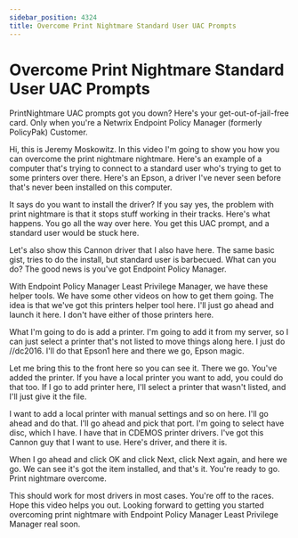 ```yaml
---
sidebar_position: 4324
title: Overcome Print Nightmare Standard User UAC Prompts
---
```


# Overcome Print Nightmare Standard User UAC Prompts

PrintNightmare UAC prompts got you down? Here's your get-out-of-jail-free card. Only when you're a Netwrix Endpoint Policy Manager (formerly PolicyPak) Customer.

Hi, this is Jeremy Moskowitz. In this video I'm going to show you how you can overcome the print nightmare nightmare. Here's an example of a computer that's trying to connect to a standard user who's trying to get to some printers over there. Here's an Epson, a driver I've never seen before that's never been installed on this computer.

It says do you want to install the driver? If you say yes, the problem with print nightmare is that it stops stuff working in their tracks. Here's what happens. You go all the way over here. You get this UAC prompt, and a standard user would be stuck here.

Let's also show this Cannon driver that I also have here. The same basic gist, tries to do the install, but standard user is barbecued. What can you do? The good news is you've got Endpoint Policy Manager.

With Endpoint Policy Manager Least Privilege Manager, we have these helper tools. We have some other videos on how to get them going. The idea is that we've got this printers helper tool here. I'll just go ahead and launch it here. I don't have either of those printers here.

What I'm going to do is add a printer. I'm going to add it from my server, so I can just select a printer that's not listed to move things along here. I just do //dc2016. I'll do that Epson1 here and there we go, Epson magic.

Let me bring this to the front here so you can see it. There we go. You've added the printer. If you have a local printer you want to add, you could do that too. If I go to add printer here, I'll select a printer that wasn't listed, and I'll just give it the file.

I want to add a local printer with manual settings and so on here. I'll go ahead and do that. I'll go ahead and pick that port. I'm going to select have disc, which I have. I have that in CDEMOS printer drivers. I've got this Cannon guy that I want to use. Here's driver, and there it is.

When I go ahead and click OK and click Next, click Next again, and here we go. We can see it's got the item installed, and that's it. You're ready to go. Print nightmare overcome.

This should work for most drivers in most cases. You're off to the races. Hope this video helps you out. Looking forward to getting you started overcoming print nightmare with Endpoint Policy Manager Least Privilege Manager real soon.